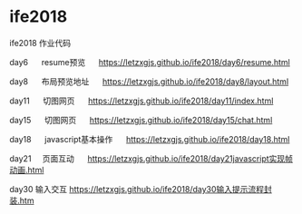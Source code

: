 # ife2018
ife2018 作业代码

day6
      resume预览
      https://letzxgjs.github.io/ife2018/day6/resume.html

day8
      布局预览地址
      https://letzxgjs.github.io/ife2018/day8/layout.html
      
      
day11
      切图网页
      https://letzxgjs.github.io/ife2018/day11/index.html
      

day15
      切图网页
      https://letzxgjs.github.io/ife2018/day15/chat.html


day18
      javascript基本操作
      https://letzxgjs.github.io/ife2018/day18.html

day21
      页面互动
      https://letzxgjs.github.io/ife2018/day21javascript实现帧动画.html

day30
      输入交互
      https://letzxgjs.github.io/ife2018/day30输入提示流程封装.htm
      
